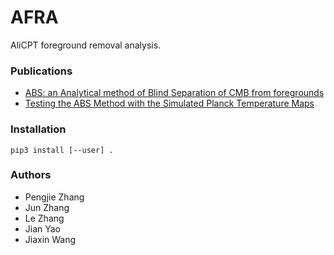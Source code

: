 # AFRA

AliCPT foreground removal analysis.

### Publications

- [ABS: an Analytical method of Blind Separation of CMB from foregrounds](https://academic.oup.com/mnras/article/484/2/1616/5289912)
- [Testing the ABS Method with the Simulated Planck Temperature Maps](https://iopscience.iop.org/article/10.3847/1538-4365/aaef7a)

### Installation

``` pip3 install [--user] . ```

### Authors

- Pengjie Zhang
- Jun Zhang
- Le Zhang
- Jian Yao
- Jiaxin Wang
